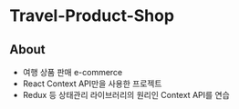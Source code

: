 # Travel-Product-Shop

## About

- 여행 상품 판매 e-commerce
- React Context API만을 사용한 프로젝트
- Redux 등 상태관리 라이브러리의 원리인 Context API를 연습
